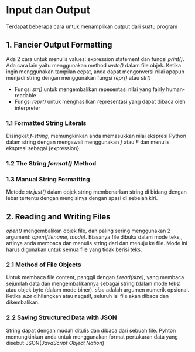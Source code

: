 # Input dan Output
Terdapat beberapa cara untuk menamplikan output dari suatu program

## **1. Fancier Output Formatting**
Ada 2 cara untuk menulis values: expression statement dan fungsi _print()_. Ada cara lain yaitu menggunakan method _write()_ dalam file objek. Ketika ingin menggunakan tampilan cepat, anda dapat mengonversi nilai apapun menjadi string dengan menggunakan fungsi _repr()_ atau _str()_
* Fungsi _str()_ untuk mengembalikan repesentasi nilai yang fairly human-readable
* Fungsi _repr()_ untuk menghasilkan representasi yang dapat dibaca oleh interpreter

### **1.1 Formatted String Literals**
Disingkat _f-string_, memungkinkan anda memasukkan nilai ekspresi Python dalam string dengan mengawali menggunakan _f_ atau _F_ dan menulis ekspresi sebagai {expression}. 

### **1.2 The String _format()_ Method**

### **1.3 Manual String Formatting**
Metode _str.just()_ dalam objek string membenarkan string di bidang dengan lebar tertentu dengan mengisinya dengan spasi di sebelah kiri. 

## **2. Reading and Writing Files**
_open()_ mengembalikan objek file, dan paling sering menggunakan 2 argument: _open(filename, mode)_. Biasanya file dibuka dalam mode teks,, artinya anda membaca dan menulis string dari dan menuju ke file. Mode ini harus digunakan untuk semua file yang tidak berisi teks. 

### **2.1 Method of File Objects**
Untuk membaca file content, panggil dengan _f.read(size)_, yang membaca sejumlah data dan mengembalikannya sebagai string (dalam mode teks) atau objek byte (dalam mode biner). _size_ adalah argumen numerik opsional. Ketika _size_ dihilangkan atau negatif, seluruh isi file akan dibaca dan dikembalikan.

### **2.2 Saving Structured Data with JSON**
String dapat dengan mudah ditulis dan dibaca dari sebuah file. Pyhton memungkinkan anda untuk menggunakan format pertukaran data yang disebut JSON(_JavaScript Object Nation_)